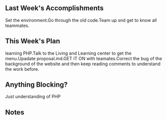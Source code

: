 ## Last Week's Accomplishments
Set the environment.Go through the old code.Team up snd get to know all teammates.

## This Week's Plan
learning PHP.Talk to the Living and Learning center to get the menu.Upadate proposal.md.GET IT ON with teamates.Correct the bug of the background of the website and then keep reading comments to understand the work before.

## Anything Blocking?

Just understanding of PHP
## Notes


